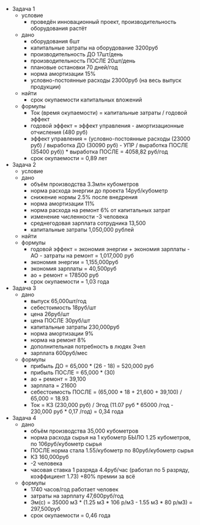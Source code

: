 - Задача 1
	- условие
		- проведён инновационный проект, производительность оборудования растёт
	- дано
		- оборудования 6шт
		- капитальные затраты на оборудование 3200руб
		- производительность ДО 17шт/день
		- производительность ПОСЛЕ 20шт/день
		- плановые остановки 70 дней/год
		- норма амортизации 15%
		- условно-постоянные расходы 23000руб (на весь выпуск продукции)
	- найти
		- срок окупаемости капитальных вложений
	- формулы
		- Ток (время окупаемости) = капитальные затраты / годовой эффект
		- годовой эффект = эффект управления - амортизационные отчисления (480 руб)
		- эффект управления = (условно-постоянные расходы (23000 руб) / выработка ДО (30090 руб) - УПР / выработка ПОСЛЕ (35400 руб)) * выработка ПОСЛЕ = 4058,82 руб/год
		- срок окупаемости = 0,89 лет
- Задача 2
	- условие
	- дано
		- объём производства 3.3млн кубометров
		- норма расхода энергии до проекта 14руб/кубометр
		- снижение нормы 2.5% после внедрения
		- норма амортизации 11%
		- норма расхода на ремонт 6% от капитальных затрат
		- изменение численности -3 человека
		- среднегодовая зарплата сотрудника 13,500
		- капитальные затраты 1,050,000 рублей
	- найти
	- формулы
		- годовой эффект = экономия энергии + экономия зарплаты - АО - затраты на ремонт = 1,017,000 руб
		- экономия энергии = 1,155,000руб
		- экономия зарплаты = 40,500руб
		- ао + ремонт = 178500 руб
		- срок окупаемости = 1,03 года
- Задача 3
	- дано
		- выпуск 65,000шт/год
		- себестоимость 18руб/шт
		- цена 26руб/шт
		- цена ПОСЛЕ 30руб/шт
		- капитальные затраты 230,000руб
		- норма амортизации 9%
		- норма на ремонт 8%
		- дополнительная потребность в людях 3чел
		- зарплата 600руб/мес
	- формулы
		- прибыль ДО = 65,000 * (26 - 18) = 520,000 руб
		- прибыль ПОСЛЕ = 65,000 * (30)
		- ао + ремонт = 39,100
		- зарплата = 21600
		- себестоимость ПОСЛЕ = (65,000 * 18 + 21,600 + 39,100) / 65,000 = 18.93
		- Ток = КЗ (230,000 руб) / Эгод (11.07 руб * 65000 /год - 230,000 руб * 0,17 /год) = 0,34 года
- Задача 4
	- дано
		- объём производства 35,000 кубометров
		- норма расхода сырья на 1 кубометр БЫЛО 1.25 кубометров, по 106руб/кубометр сырья
		- ПОСЛЕ норма стала 1.55/кубометр по 80руб/кубометр сырья
		- КЗ 160,000руб
		- -2 человека
		- часовая ставка 1 разряда 4.4руб/час (работал по 5 разряду, коэффициент 1.73) +80% премии за всё
	- формулы
		- 1740 часов/год работает человек
		- затраты на зарплату 47,600руб/год
		- Эм(с) = 35000 м3 * (1.25 м3 * 106 р/м3 - 1.55 м3 * 80 р/м3) = 297,500руб
		- срок окупаемости = 0,46 года
